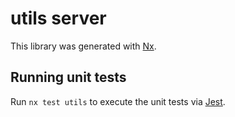 # utils server

This library was generated with [Nx](https://nx.dev).

## Running unit tests

Run `nx test utils` to execute the unit tests via [Jest](https://jestjs.io).
